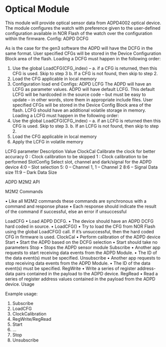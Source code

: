 # Optical Module

 This module will provide optical sensor data from ADPD4002 optical device. The module configures the watch with preference given to the user-defined configuration available in NOR Flash of the watch over the configuration within the firmware.
Config: ADPD DCFG

As is the case for the gen3 software the ADPD will have the DCFG in the same format.
User specified CFGs will be stored in the Device Configuration Block area of the flash.
Loading a DCFG must happen in the following order:
1.	Use the global LoadCFG(CFG_index) –
a.	if a CFG is returned, then this CFG is used. Skip to step 3
b.	If a CFG is not found, then skip to step 2.
2.	Load the CFG applicable in local memory
3.	Configuration load end
Configs:  ADPD LCFG
The ADPD will have an LCFG as parameter values.
ADPD will have default LCFG. This default LCFG will be hardcoded in the source code – but must be easy to update – in other words, store them in appropriate include files.
User specified CFGs will be stored in the Device Config Block area of the flash.
LCFG should have an additional volatile storage in memory.
Loading a LCFG must happen in the following order:
1.	Use the global LoadCFG(CFG_index) –
a.	if an LCFG is returned then this CFG is used. Skip to step 3.
b.	If an LCFG is not found, then skip to step 2.
2.	Load the CFG applicable in local memory
3.	Apply the LCFG in volatile memory

LCFG parameter	Description	Value
ClockCal	Calibrate the clock for better accuracy 	0 : Clock calibration to be skipped
1 : Clock calibration to be performed
SlotConfig	Select slot, channel and dark/signal for the ADPD device	4:0 – Slot selection
5:  0 – Channel 1, 1 – Channel 2
8:6 – Signal Data size
11:9 – Dark Data Size

ADPD M2M2 API

M2M2 Commands

•	Like all M2M2 commands these commands are synchronous with a command and response phase
•	Each response should indicate the result of the command if successful, else an error if unsuccessful

LoadCFG
•	Load ADPD DCFG.
•	The device should have an ADPD DCFG hard coded in source.
•	LoadCFG()
•	Try to load the CFG from NOR Flash using the global LoadCFG() call.
If it’s unsuccessful, then the hard coded CFG in firmware is used.
ClockCal
•	Perform calibration of the ADPD device
Start
•	Start the ADPD based on the DCFG selection
•	Start should take no parameters
Stop
•	Stops the ADPD sensor module
Subscribe
•	Another app requests to start receiving data events from the ADPD Module.
•	The ID of the data event(s) must be specified.
Unsubscribe
•	Another app requests to stop receiving data events from the ADPD Module.
•	The ID of the data event(s) must be specified.
RegWrite
•	Write a series of register address-data pairs contained in the payload to the ADPD device.
RegRead
•	Read a series of register address values contained in the payload from the ADPD device.
Usage

Example usage:
1.	Subscribe
2.	LoadCFG
3.	ClockCalibration
4.	RegWrite/RegRead
5.	Start
6.	…
7.	Stop
8.	Unsubscribe

